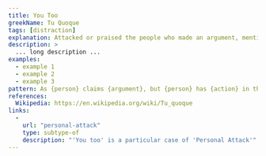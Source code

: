```yaml
---
title: You Too
greekName: Tu Quoque
tags: [distraction]
explanation: Attacked or praised the people who made an argument, mentioning an inconsistency in their past actions with the argument being made
description: >
  ... long description ...
examples:
  - example 1
  - example 2
  - example 3
pattern: As {person} claims {argument}, but {person} has {action} in the past, then {argument} is false
references:
  Wikipedia: https://en.wikipedia.org/wiki/Tu_quoque
links:
  -
    url: "personal-attack"
    type: subtype-of
    description: "'You too' is a particular case of 'Personal Attack'"
---
```

